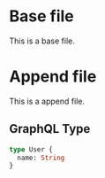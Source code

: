 # Base file

This is a base file.


# Append file

This is a append file.

## GraphQL Type

```graphql
type User {
  name: String
}
```

